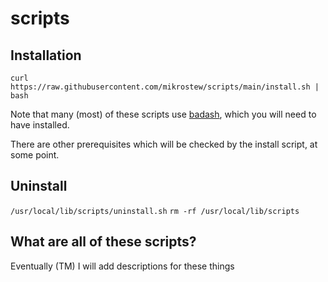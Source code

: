 # scripts

## Installation

`curl https://raw.githubusercontent.com/mikrostew/scripts/main/install.sh | bash`

Note that many (most) of these scripts use [badash](https://github.com/mikrostew/badash), which you will need to have installed.

There are other prerequisites which will be checked by the install script, at some point.

## Uninstall

`/usr/local/lib/scripts/uninstall.sh`
`rm -rf /usr/local/lib/scripts`

## What are all of these scripts?

Eventually (TM) I will add descriptions for these things
